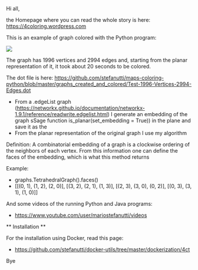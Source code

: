 Hi all,

the Homepage where you can read the whole story is here: https://4coloring.wordpress.com

This is an example of graph colored with the Python program:
<p>
  <a href="https://github.com/stefanutti/maps-coloring-python/blob/master/graphs_created_and_colored/Test-1996-Vertices-2994-Edges.png">
    <img src="https://github.com/stefanutti/maps-coloring-python/blob/master/graphs_created_and_colored/Test-1996-Vertices-2994-Edges-small.png">
  </a>
</p>

The graph has 1996 vertices and 2994 edges and, starting from the planar representation of it, it took about 20 seconds to be colored.

The dot file is here: https://github.com/stefanutti/maps-coloring-python/blob/master/graphs_created_and_colored/Test-1996-Vertices-2994-Edges.dot
- From a .edgeList graph (https://networkx.github.io/documentation/networkx-1.9.1/reference/readwrite.edgelist.html) I generate an embedding of the graph sSage function is_planar(set_embedding = True)) in the plane and save it as the 
- From the planar representation of the original graph I use my algorithm

Definition: A combinatorial embedding of a graph is a clockwise ordering of the neighbors of each vertex. From this information one can define the faces of the embedding, which is what this method returns

Example:
- graphs.TetrahedralGraph().faces()
- [[(0, 1), (1, 2), (2, 0)], [(3, 2), (2, 1), (1, 3)], [(2, 3), (3, 0), (0, 2)], [(0, 3), (3, 1), (1, 0)]]

And some videos of the running Python and Java programs:
- https://www.youtube.com/user/mariostefanutti/videos

** Installation **

For the installation using Docker, read this page:
- https://github.com/stefanutti/docker-utils/tree/master/dockerization/4ct

Bye
